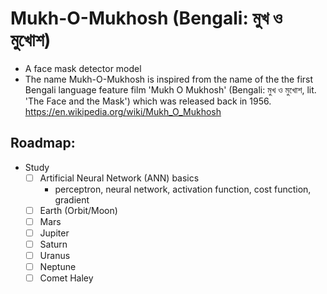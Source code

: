 # Mukh-O-Mukhosh (Bengali: মুখ ও মুখোশ)

- A face mask detector model
- The name Mukh-O-Mukhosh is inspired from the name of the the first Bengali language feature film 'Mukh O Mukhosh' (Bengali: মুখ ও মুখোশ, lit. 'The Face and the Mask') which was released back in 1956. https://en.wikipedia.org/wiki/Mukh_O_Mukhosh

## Roadmap:
- Study
  - [ ] Artificial Neural Network (ANN) basics
    - perceptron, neural network, activation function, cost function, gradient
  - [ ] Earth (Orbit/Moon)
  - [ ] Mars
  - [ ] Jupiter
  - [ ] Saturn
  - [ ] Uranus
  - [ ] Neptune
  - [ ] Comet Haley
